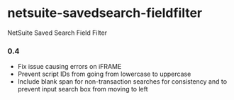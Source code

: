 # netsuite-savedsearch-fieldfilter
NetSuite Saved Search Field Filter





### 0.4

- Fix issue causing errors on iFRAME
- Prevent script IDs from going from lowercase to uppercase
- Include blank span for non-transaction searches for consistency and to prevent input search box from moving to left
